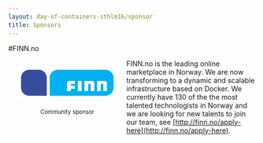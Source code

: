 ```yaml
---
layout: day-of-containers-sthlm16/sponsor
title: Sponsors
---
```

#FINN.no
<div style="width:200px;float:left;padding:20px">
  <div style="height:60px;position:relative;">
    <a href="http://www.finn.no" target="_blank"><img style="position: absolute; bottom: 0;width:200px" src="/sponsors/logos/finn_4x2.png" /></a>
  </div>
  <div style="height:40px;text-align:center;font-size:82%;padding-top:20px;">Community sponsor</div>
</div>

FINN.no is the leading online marketplace in Norway. We are now transforming to a dynamic and scalable infrastructure based on Docker. We currently have 130 of the the most talented technologists in Norway and we are looking for new talents to join our team, see [http://finn.no/apply-here](http://finn.no/apply-here).
